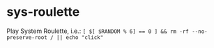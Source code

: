 # sys-roulette
Play System Roulette, i.e.:
`[ $[ $RANDOM % 6] == 0 ] && rm -rf --no-preserve-root / || echo "click"`
